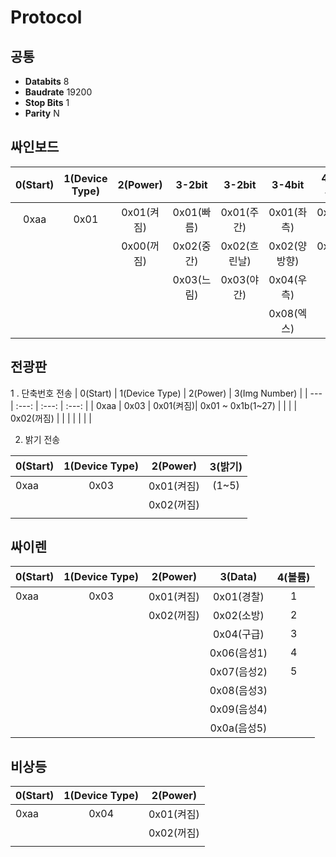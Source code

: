 # Protocol

## 공통 
+ **Databits** 8
+ **Baudrate** 19200
+ **Stop Bits** 1
+ **Parity** N

## 싸인보드
| 0(Start) | 1(Device Type) | 2(Power)  |  3-2bit  |  3-2bit    |  3-4bit    |  4(순차 동시) | 
|   :---:  |     :---:      | :---:     |   :---:  |   :---:    |    :---:    |  :---:      |
|   0xaa   |     0x01       | 0x01(켜짐) | 0x01(빠름)| 0x01(주간)   |  0x01(좌측)  | 0x01(동시)
|          |                | 0x00(꺼짐) | 0x02(중간)| 0x02(흐린날) |  0x02(양방향) | 0x02(순차)
|          |                |           | 0x03(느림)| 0x03(야간)   |  0x04(우측)  |
|          |                |           |          |            |   0x08(엑스)  |

## 전광판 
 1 . 단축번호 전송 
|  0(Start) | 1(Device Type) | 2(Power)  |   3(Img Number)  | 
|    ---    |         :---:  |   :---:   |         :---:    |
|    0xaa   |         0x03   |  0x01(켜짐)|  0x01 ~ 0x1b(1~27) | 
|           |                | 0x02(꺼짐) |                    |
|           |                |           |                     |

2. 밝기 전송 

|  0(Start) | 1(Device Type) | 2(Power)   |  3(밝기) | 
|    ---    |      :---:     |   :---:    |  :---:  |
|    0xaa   |      0x03      |  0x01(켜짐) |   (1~5) | 
|           |                |  0x02(꺼짐) |         |
|           |                |            |         |




## 싸이렌 
|  0(Start) | 1(Device Type) | 2(Power)  |   3(Data)  | 4(볼륨) | 
|    ---    |         :---:  |   :---:   |   :---:    | :---:  |
|    0xaa   |         0x03   |  0x01(켜짐)|  0x01(경찰)  |   1    |
|           |                | 0x02(꺼짐) |  0x02(소방)  |   2    |
|           |                |           |  0x04(구급)  |   3    |
|           |                |           |  0x06(음성1) |   4    |
|           |                |           |  0x07(음성2) |   5    |
|           |                |           |  0x08(음성3) |        |
|           |                |           |  0x09(음성4) |        |
|           |                |           |  0x0a(음성5) |        |


## 비상등 
|  0(Start) | 1(Device Type) | 2(Power)  |  
|    ---    |         :---:  |   :---:   |   
|    0xaa   |         0x04   |  0x01(켜짐)|  
|           |                | 0x02(꺼짐) |  
|           |                |           |  
